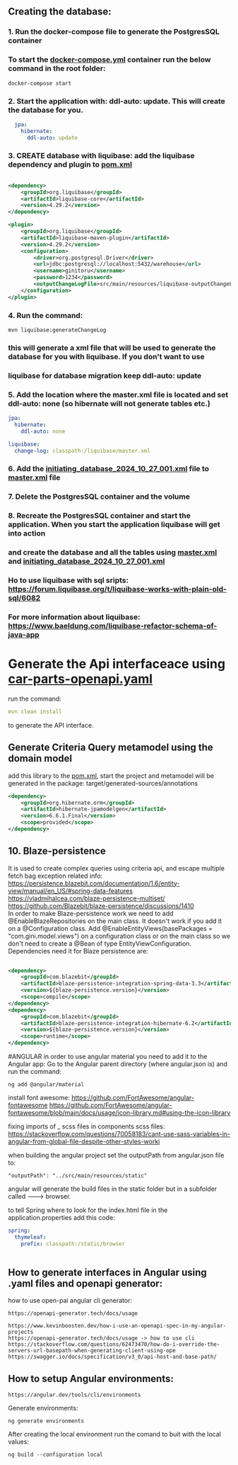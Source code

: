 ## Creating the database:

### 1. Run the docker-compose file to generate the PostgresSQL container

### To start the [docker-compose.yml](docker-compose.yml)  container run the below command in the root folder:

````
docker-compose start
````

### 2. Start the application with: ddl-auto: update. This will create the database for you.

````yaml
  jpa:
    hibernate:
      ddl-auto: update
````

### 3. CREATE database with liquibase: add the liquibase dependency and plugin to [pom.xml](car-part-core-micro%2Fpom.xml)

````xml

<dependency>
    <groupId>org.liquibase</groupId>
    <artifactId>liquibase-core</artifactId>
    <version>4.29.2</version>
</dependency>
````
````xml
<plugin>
    <groupId>org.liquibase</groupId>
    <artifactId>liquibase-maven-plugin</artifactId>
    <version>4.29.2</version>
    <configuration>
        <driver>org.postgresql.Driver</driver>
        <url>jdbc:postgresql://localhost:5432/warehouse</url>
        <username>ginitoru</username>
        <password>1234</password>
        <outputChangeLogFile>src/main/resources/liquibase-outputChangeLog.xml</outputChangeLogFile>
    </configuration>
</plugin>
````

### 4. Run the command:
````
mvn liquibase:generateChangeLog
````
### this will generate a xml file that will be used to generate the database for you with liquibase. If you don't want to use
### liquibase for database migration keep ddl-auto: update

### 5. Add the location where the master.xml file is located and set ddl-auto: none (so hibernate will not generate tables etc.)
````yaml
jpa:
  hibernate:
    ddl-auto: none

liquibase:
  change-log: classpath:/liquibase/master.xml
````

### 6. Add the [initiating_database_2024_10_27_001.xml](car-part-core-micro%2Fsrc%2Fmain%2Fresources%2Fliquibase%2Fchangelog%2Finitiating_database_2024_10_27_001.xml) file to [master.xml](car-part-core-micro%2Fsrc%2Fmain%2Fresources%2Fliquibase%2Fmaster.xml) file

### 7. Delete the PostgresSQL container and the volume

### 8. Recreate the PostgresSQL container and start the application. When you start the application liquibase will get into action
### and create the database and all the tables using [master.xml](car-part-core-micro%2Fsrc%2Fmain%2Fresources%2Fliquibase%2Fmaster.xml)  and [initiating_database_2024_10_27_001.xml](car-part-core-micro%2Fsrc%2Fmain%2Fresources%2Fliquibase%2Fchangelog%2Finitiating_database_2024_10_27_001.xml)
### Ho to use liquibase with sql sripts: https://forum.liquibase.org/t/liquibase-works-with-plain-old-sql/6082

### For more information about liquibase: https://www.baeldung.com/liquibase-refactor-schema-of-java-app


# Generate the Api interfaceace using [car-parts-openapi.yaml](car-part-core-micro%2Fsrc%2Fmain%2Fresources%2Fcar-parts-openapi.yaml)

 run the command:
```yaml
mvn clean install
```
to generate the API interface.

## Generate Criteria Query metamodel using the domain model

add this library to the [pom.xml](car-part-core-micro%2Fpom.xml), start the project and metamodel
will be generated in the package: target/generated-sources/annotations

````xml
<dependency>
    <groupId>org.hibernate.orm</groupId>
    <artifactId>hibernate-jpamodelgen</artifactId>
    <version>6.6.1.Final</version>
    <scope>provided</scope>
</dependency>
````

## 10. Blaze-persistence
It is used to create complex queries using criteria api, and escape multiple fetch bag exception
related info:
<br>
https://persistence.blazebit.com/documentation/1.6/entity-view/manual/en_US/#spring-data-features
<br>
https://vladmihalcea.com/blaze-persistence-multiset/
<br>
https://github.com/Blazebit/blaze-persistence/discussions/1410
<br>
In order to make Blaze-persistence work we need to add @EnableBlazeRepositories on the main class. It doesn't work if you add it
on a @Configuration class.
Add @EnableEntityViews(basePackages = "com.gini.model.views") on a configuration class or on the main class so we don't need to 
create a @Bean of type EntityViewConfiguration.
<br>
Dependencies need it for Blaze persistence are:
````xml
        
<dependency>
    <groupId>com.blazebit</groupId>
    <artifactId>blaze-persistence-integration-spring-data-3.3</artifactId>
    <version>${blaze-persistence.version}</version>
    <scope>compile</scope>
</dependency>
<dependency>
    <groupId>com.blazebit</groupId>
    <artifactId>blaze-persistence-integration-hibernate-6.2</artifactId>
    <version>${blaze-persistence.version}</version>
    <scope>runtime</scope>
</dependency>
````

#ANGULAR
in order to use angular material you need to add it to the Angular app:
Go to the Angular parent directory (where angular.json is) and run the command:
````
ng add @angular/material
````
install font awesome:
https://github.com/FortAwesome/angular-fontawesome
https://github.com/FortAwesome/angular-fontawesome/blob/main/docs/usage/icon-library.md#using-the-icon-library

fixing imports of _ scss files in components scss files: https://stackoverflow.com/questions/70058183/cant-use-sass-variables-in-angular-from-global-file-despite-other-styles-worki

when building the angular project set the outputPath from angular.json file to:
````
"outputPath": "../src/main/resources/static"
````
angular will generate the build files in the static folder but in a subfolder called ---> browser.


to tell Spring where to look for the index.html file in the application.properties add this code:

````yaml
spring:
  thymeleaf:
    prefix: classpath:/static/browser
    
````

## How to generate interfaces in Angular using .yaml files and openapi generator:
how to use open-pai angular cli generator:
````
https://openapi-generator.tech/docs/usage
````

````
https://www.kevinboosten.dev/how-i-use-an-openapi-spec-in-my-angular-projects
https://openapi-generator.tech/docs/usage -> how to use cli
https://stackoverflow.com/questions/62473470/how-do-i-override-the-servers-url-basepath-when-generating-client-using-ope
https://swagger.io/docs/specification/v3_0/api-host-and-base-path/
````

## How to setup Angular environments:
```
https://angular.dev/tools/cli/environments
```
Generate environments:
```
ng generate environments
```
After creating the local environment run the comand to buit with the local values:
```
ng build --configuration local
```